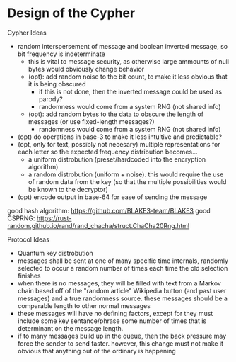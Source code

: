 # Design of the Cypher

Cypher Ideas
- random interspersement of message and boolean inverted message, so bit frequency is indeterminate 
    - this is vital to message security, as otherwise large ammounts of null bytes would obviously change behavior
    - (opt): add random noise to the bit count, to make it less obvious that it is being obscured
        - if this is not done, then the inverted message could be used as parody?
        - randomness would come from a system RNG (not shared info)
    - (opt): add random bytes to the data to obscure the length of messages (or use fixed-length messages?)
        - randomness would come from a system RNG (not shared info)
- (opt) do operations in base-3 to make it less intuitive and predictable?
- (opt, only for text, possibly not necesary) multiple representations for each letter so the expected frequency distribution becomes...
    - a uniform distrobution (preset/hardcoded into the encryption algorithm)
    - a random distrobution (uniform + noise). this would require the use of random data from the key (so that the multiple possibilities would be known to the decryptor)
- (opt) encode output in base-64 for ease of sending the message

good hash algorithm: https://github.com/BLAKE3-team/BLAKE3
good CSPRNG: https://rust-random.github.io/rand/rand_chacha/struct.ChaCha20Rng.html

Protocol Ideas
- Quantum key distrobution 
- messages shall be sent at one of many specific time internals, randomly selected to occur a random number of times each time the old selection finishes
- when there is no messages, they will be filled with text from a Markov chain based off of the "random article" Wikipedia button (and past user messages) and a true randomness source. these messages should be a comparable length to other normal messages
- these messages will have no defining factors, except for they must include some key sentance/phrase some number of times that is determinant on the message length.
- if to many messages build up in the queue, then the back pressure may force the sender to send faster. however, this change must not make it obvious that anything out of the ordinary is happening
